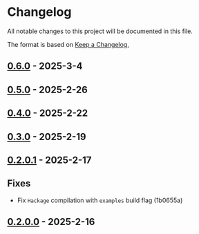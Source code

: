# Changelog

All notable changes to this project will be documented in this file.

The format is based on [Keep a Changelog](https://keepachangelog.com/en/1.0.0/),

## [0.6.0](https://github.com/aztecs-hs/aztecs-sdl-image/compare/aztecs-sdl-image-v0.5.0..aztecs-sdl-image-v0.6.0) - 2025-3-4

## [0.5.0](https://github.com/aztecs-hs/aztecs-sdl-image/compare/aztecs-sdl-image-v0.4.0..aztecs-sdl-image-v0.5.0) - 2025-2-26

## [0.4.0](https://github.com/aztecs-hs/aztecs-sdl-image/compare/aztecs-sdl-image-v0.4.0) - 2025-2-22

## [0.3.0](https://github.com/aztecs-hs/aztecs/compare/aztecs-sdl-image-v0.2.0.1..aztecs-sdl-image-v0.3.0) - 2025-2-19

## [0.2.0.1](https://github.com/aztecs-hs/aztecs/compare/aztecs-sdl-image-v0.2.0.0..aztecs-sdl-image-v0.2.0.1) - 2025-2-17

## Fixes

- Fix `Hackage` compilation with `examples` build flag (1b0655a)

## [0.2.0.0](https://github.com/aztecs-hs/aztecs/compare/aztecs-sdl-image-v0.2.0.0) - 2025-2-16

